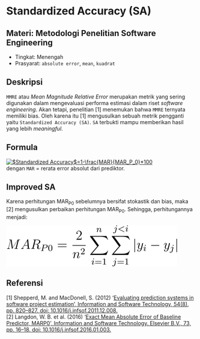 # Standardized Accuracy (SA)
## Materi: Metodologi Penelitian Software Engineering
* Tingkat: Menengah
* Prasyarat: `absolute error`, `mean`, `kuadrat`
## Deskripsi
`MMRE` atau _Mean Magnitude Relative Error_ merupakan metrik yang sering digunakan dalam mengevaluasi performa estimasi dalam riset _software engineering_. Akan tetapi, penelitian [1] menemukan bahwa `MMRE` ternyata memiliki bias. Oleh karena itu [1] mengusulkan sebuah metrik pengganti yaitu `Standardized Accuracy (SA)`. `SA` terbukti mampu memberikan hasil yang lebih _meaningful_.

## Formula
<a href="https://www.codecogs.com/eqnedit.php?latex=$Standardized&space;Accuracy$=1-\frac{MAR}{MAR_P_0}*100" target="_blank"><img src="https://latex.codecogs.com/svg.latex?$Standardized&space;Accuracy$=1-\frac{MAR}{MAR_P_0}*100" title="$Standardized Accuracy$=1-\frac{MAR}{MAR_P_0}*100" /></a> <br>
dengan `MAR` = rerata error absolut dari prediktor.

## Improved SA
Karena perhitungan MAR<sub>P0</sub> sebelumnya bersifat stokastik dan bias, maka [2] mengusulkan perbaikan perhitungan MAR<sub>P0</sub>. Sehingga, perhitungannya menjadi: <p>
![](mar_p0.svg)

## Referensi
[1] Shepperd, M. and MacDonell, S. (2012) ‘[Evaluating prediction systems in software project estimation’, Information and Software Technology, 54(8), pp. 820–827. doi: 10.1016/j.infsof.2011.12.008.](https://www.sciencedirect.com/science/article/pii/S095058491200002X) <br>
[2] Langdon, W. B. et al. (2016) ‘[Exact Mean Absolute Error of Baseline Predictor, MARP0’, Information and Software Technology. Elsevier B.V., 73, pp. 16–18. doi: 10.1016/j.infsof.2016.01.003.](https://linkinghub.elsevier.com/retrieve/pii/S0950584916000057)
